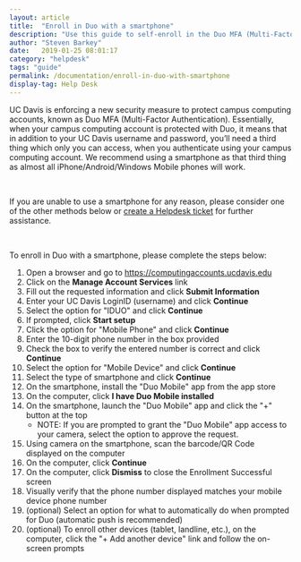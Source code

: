 ```yaml
---
layout: article
title:  "Enroll in Duo with a smartphone"
description: "Use this guide to self-enroll in the Duo MFA (Multi-Factor Authentication) service used on campus with a smartphone."
author: "Steven Barkey"
date:   2019-01-25 08:01:17
category: "helpdesk"
tags: "guide"
permalink: /documentation/enroll-in-duo-with-smartphone
display-tag: Help Desk
---
```


<p>UC Davis is enforcing a new security measure to protect campus computing accounts, known as Duo MFA (Multi-Factor Authentication).  Essentially, when your campus computing account is protected with Duo, it means that in addition to your UC Davis username and password, you’ll need a third thing which only you can access, when you authenticate using your campus computing account.  We recommend using a smartphone as that third thing as almost all iPhone/Android/Windows Mobile phones will work.</p>
<br />
<p>If you are unable to use a smartphone for any reason, please consider one of the other methods below or <a class="external-link" href="https://computing.caes.ucdavis.edu/documentation/help-desk-ticket" target="_parent">create a Helpdesk ticket</a> for further assistance.</p>
<br />
<p>To enroll in Duo with a smartphone, please complete the steps below:</p>
<ol style="PADDING-LEFT: 30px">
  <li>Open a browser and go to <a class="external-link" href="https://computingaccounts.ucdavis.edu" target="_blank">https://computingaccounts.ucdavis.edu</a></li>
  <li>Click on the <b>Manage Account Services</b> link</li>
  <li>Fill out the requested information and click <b>Submit Information</b></li>
  <li>Enter your UC Davis LoginID (username) and click <b>Continue</b></li>
  <li>Select the option for "IDUO" and click <b>Continue</b></li>
  <li>If prompted, click <b>Start setup</b></li>
  <li>Click the option for "Mobile Phone" and click <b>Continue</b></li>
  <li>Enter the 10-digit phone number in the box provided</li>
  <li>Check the box to verify the entered number is correct and click <b>Continue</b></li>
  <li>Select the option for "Mobile Device" and click <b>Continue</b></li>
  <li>Select the type of smartphone and click <b>Continue</b></li>
  <li>On the smartphone, install the "Duo Mobile" app from the app store</li>
  <li>On the computer, click <b>I have Duo Mobile installed</b></li>
  <li>On the smartphone, launch the "Duo Mobile" app and click the "+" button at the top
    <ul style="PADDING-LEFT: 20px">
      <li>NOTE: If you are prompted to grant the "Duo Mobile" app access to your camera, select the option to approve the request.</li>
    </ul>
  </li>
  <li>Using camera on the smartphone, scan the barcode/QR Code displayed on the computer</li>
  <li>On the computer, click <b>Continue</b></li>
  <li>On the computer, click <b>Dismiss</b> to close the Enrollment Successful screen</li>
  <li>Visually verify that the phone number displayed matches your mobile device phone number</li>
  <li>(optional) Select an option for what to automatically do when prompted for Duo (automatic push is recommended)</li>
  <li>(optional) To enroll other devices (tablet, landline, etc.), on the computer, click the "+ Add another device" link and follow the on-screen prompts</li>
</ol>
